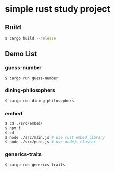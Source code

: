 # simple rust study project

## Build

```zsh
$ cargo build --release
```

## Demo List

### guess-number

```zsh
$ cargo run guess-number
```
### dining-philosophers

```zsh
$ cargo run dining-philosophers
```
### embed

```zsh
$ cd ./src/embed/
$ npm i
$ cd -
$ node ./src/main.js # use rust embed library
$ node ./src/pure.js # use nodejs cluster
```

### generics-traits

```zsh
$ cargo run generics-traits
```
